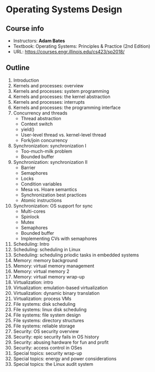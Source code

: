 # Operating Systems Design

## Course info

- Instructors: **Adam Bates**
- Textbook: Operating Systems: Principles & Practice (2nd Edition)
- URL: https://courses.engr.illinois.edu/cs423/sp2018/

## Outline

1. Introduction
2. Kernels and processes: overview
3. Kernels and processes: system programming
4. Kernels and processes: the kernel abstraction
5. Kernels and processes: interrupts
6. Kernels and processes: the programming interface
7. Concurrency and threads
   - Thread abstraction
   - Context switch
   - yield()
   - User-level thread vs. kernel-level thread
   - Fork/join concurrency
8. Synchronization: synchronization I
   - Too-much-milk problem
   - Bounded buffer
9. Synchronization: synchronization II
   - Barrier
   - Semaphores
   - Locks
   - Condition variables
   - Mesa vs. Hoare semantics
   - Synchronization best practices
   - Atomic instructions
10. Synchronization: OS support for sync
    - Multi-cores
    - Spinlock
    - Mutex
    - Semaphores
    - Bounded buffer
    - Implementing CVs with semaphores
11. Scheduling: Intro
12. Scheduling: scheduling in Linux
13. Scheduling: scheduling priodic tasks in embedded systems
14. Memory: memory background
15. Memory: virtual memory management
16. Memory: virtual memory 2
17. Memory: virtual memory wrap-up
18. Virtualization: intro
19. Virtualization: emulation-based virtualization
20. Virtualization: dynamic binary translation
21. Virtualization: process VMs
22. File systems: disk scheduling
23. File systems: linux disk scheduling
24. File systems: file system design
25. File systems: directory structures
26. File systems: reliable storage
27. Security: OS security overview
28. Security: epic security fails in OS history
29. Security: abusing hardware for fun and profit
30. Security: access control in OSes
31. Special topics: security wrap-up
32. Special topics: energy and power considerations
33. Special topics: the Linux audit system
